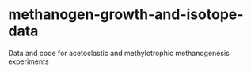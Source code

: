 # methanogen-growth-and-isotope-data
Data and code for acetoclastic and methylotrophic methanogenesis experiments
